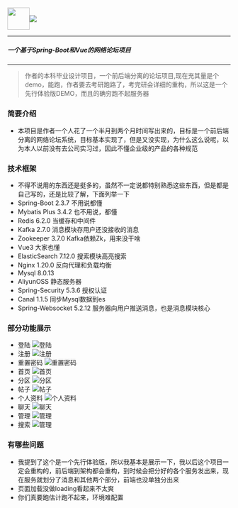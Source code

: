 #####


<div style="display: flex;align-items: center">
    <img src="https://loneybear.oss-cn-shanghai.aliyuncs.com/LoneybearForum/github/images/run.gif" width="50px" height="50px" align=center>
   <img src="https://loneybear.oss-cn-shanghai.aliyuncs.com/LoneybearForum/github/images/logo_Link.png"> 
</div>



***
#####   一个基于Spring-Boot和Vue的网络论坛项目
***
> 作者的本科毕业设计项目，一个前后端分离的论坛项目,现在充其量是个demo，能跑，作者要去考研跑路了，考完研会详细的重构，所以这是一个先行体验版DEMO，而且的确穷跑不起服务器

### 简要介绍
- 本项目是作者一个人花了一个半月到两个月时间写出来的，目标是一个前后端分离的网络论坛系统，目标基本实现了，但是又没实现，为什么这么说呢，以为本人以前没有去公司实习过，因此不懂企业级的产品的各种规范

### 技术框架
- 不得不说用的东西还是挺多的，虽然不一定说都特别熟悉这些东西，但是都是自己写的，还是比较了解，下面列举一下
- Spring-Boot 2.3.7  不用说都懂
- Mybatis Plus 3.4.2 也不用说，都懂
- Redis 6.2.0 当缓存和中间件
- Kafka 2.7.0 消息模块存用户还没接收的消息
- Zookeeper 3.7.0 Kafka依赖Zk，用来没干啥
- Vue3 大家也懂
- ElasticSearch 7.12.0 搜索模块高亮搜索
- Nginx 1.20.0 反向代理和负载均衡
- Mysql 8.0.13
- AliyunOSS 静态服务器
- Spring-Security 5.3.6 授权认证
- Canal 1.1.5 同步Mysql数据到es
- Spring-Websocket 5.2.12 服务器向用户推送消息，也是消息模块核心

### 部分功能展示
- 登陆
  ![登陆](https://loneybear.oss-cn-shanghai.aliyuncs.com/LoneybearForum/github/images/login.png)
- 注册
  ![注册](https://loneybear.oss-cn-shanghai.aliyuncs.com/LoneybearForum/github/images/signup.png)
- 重置密码
  ![重置密码](https://loneybear.oss-cn-shanghai.aliyuncs.com/LoneybearForum/github/images/reset.png)
- 首页
  ![首页](https://loneybear.oss-cn-shanghai.aliyuncs.com/LoneybearForum/github/images/main.png)
- 分区
  ![分区](https://loneybear.oss-cn-shanghai.aliyuncs.com/LoneybearForum/github/images/zone.png)
- 帖子
  ![帖子](https://loneybear.oss-cn-shanghai.aliyuncs.com/LoneybearForum/github/images/post.png)
- 个人资料
  ![个人资料](https://loneybear.oss-cn-shanghai.aliyuncs.com/LoneybearForum/github/images/userdata.png)
- 聊天
  ![聊天](https://loneybear.oss-cn-shanghai.aliyuncs.com/LoneybearForum/github/images/message.png)
- 管理
  ![管理](https://loneybear.oss-cn-shanghai.aliyuncs.com/LoneybearForum/github/images/manage.png)
- 搜索
  ![管理](https://loneybear.oss-cn-shanghai.aliyuncs.com/LoneybearForum/github/images/search.png)


### 有哪些问题
- 我提到了这个是一个先行体验版，所以我基本是展示一下，我以后这个项目一定会重构的，前后端到架构都会重构，到时候会把分好的各个服务发出来，现在服务就划分了消息和其他两个部分，前端也没单独分出来
- 页面加载没做loading看起来不太爽
- 你们真要跑估计跑不起来，环境难配置


